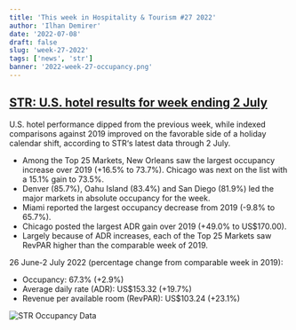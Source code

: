 ```yaml
---
title: 'This week in Hospitality & Tourism #27 2022'
author: 'Ilhan Demirer'
date: '2022-07-08'
draft: false
slug: 'week-27-2022'
tags: ['news', 'str']
banner: '2022-week-27-occupancy.png'
---
```


## [STR: U.S. hotel results for week ending 2 July](https://str.com/press-release/str-us-hotel-results-week-ending-2-july)

U.S. hotel performance dipped from the previous week, while indexed comparisons against 2019 improved on the favorable side of a holiday calendar shift, according to STR‘s latest data through 2 July.

- Among the Top 25 Markets, New Orleans saw the largest occupancy increase over 2019 (+16.5% to 73.7%). Chicago was next on the list with a 15.1% gain to 73.5%.
- Denver (85.7%), Oahu Island (83.4%) and San Diego (81.9%) led the major markets in absolute occupancy for the week.
- Miami reported the largest occupancy decrease from 2019 (-9.8% to 65.7%).
- Chicago posted the largest ADR gain over 2019 (+49.0% to US$170.00).
- Largely because of ADR increases, each of the Top 25 Markets saw RevPAR higher than the comparable week of 2019.

26 June-2 July 2022 (percentage change from comparable week in 2019):

- Occupancy: 67.3% (+2.9%)
- Average daily rate (ADR): US$153.32 (+19.7%)
- Revenue per available room (RevPAR): US$103.24 (+23.1%)

![STR Occupancy Data](/images/blogimages/2022-week-27-occupancy.png)
